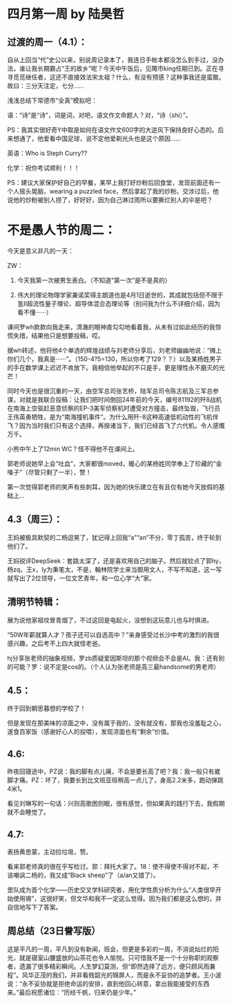 # 四月第一周 by 陆昊哲

## 过渡的周一（4.1）：



自从上回当“代”史公以来，别说周记录本了，我连日手帐本都没怎么到手过，没办法，谁让我长期霸占“王的故乡”呢？今天中午饭后，见陬市king任期已到。正在寻寻觅觅继任者，这还不直接效法宋太祖？什么，有没有预感？这种事我还是蛮敢。故曰：三分天注定，七分……

浅浅总结下常德市“全真”模拟吧：

语：“诗”是“诗”，词是词，对吧，语文作文命题人？对，“诗（shi）”。

PS：我其实很好奇Y中取是如何在语文作文600字的大逆风下保持良好心态的。后来想通了，他爱看中国足球，说不定他爱剃光头也是这个原因……

英语：Who is Steph Curry??

化学：祝你考试顺利！！！

PS：建议大家保护好自己的早餐，某早上我打好炒粉后回食堂，发现前面还有一个人摇头晃脑，wearing a puzzled face，然后拿起了我的炒粉。交涉过后，他说他的炒粉被别人捞了，好好好，因为自己淋过雨所以要撕烂别人的伞是吧？

# 不是愚人节的周二：

今天是意义非凡的一天：

ZW：

1. 今天我第一次被男生表白。（不知道“第一次”是不是真的）

2. 伟大的理论物理学家兼诺奖得主朗道也是4月1日逝世的，其成就包括但不限于氢Ⅱ超流性量子理论、超导体混合态理论等（别问我为什么不详细介绍，因为看不懂······）

 

课间罗wh款款向我走来，清澈的眼神直勾勾地看着我，从未有过如此经历的我惊慌失措，结果他只是想要投稿，哎。

据wh转述，他将他4个单选的辉煌战绩与刘老师分享后，刘老师幽幽地说：“摊上你们几个，我真是······”。（150-4?5=130，所以你考了129？？）以及某杨姓男子的手在数学课上迟迟不肯放下。我相信他举起的不只是手，更是理性永不磨灭的光芒！

同时今天也是很沉重的一天，由空军总司张艺桥，陆军总司令陈志航及三军总参谋，对就是我联合投稿：让我们把时间倒回24年前的今天，编号81192的歼8战机在南海上空驱赶恶意侦察的EP-3美军侦察机时遭受对方撞击，最终坠毁，飞行员王伟英勇牺牲，是为“南海撞机事件”。为什么用歼-8这种高速低机动性的飞机伴飞？因为当时我们只有这个选择，再揆诸当下，我们已经首飞了六代机，令人感慨万千。

 

小熊中午上了12min WC？怪不得他不在课间上。

 

郭老师说她早上会“吐血”，大家都很moved，暖心的某杨姓同学奉上了珍藏的“金嗓子”（尽管只剩了一半），赞！

 

第一次觉得郭老师的笑声有些刺耳，因为她的快乐建立在有且仅有她今天放假的基础上…



## 4.3（周三）：

王妈被极具默契的二杨逗笑了，犹记得上回我“a”“an”不分，零丁孤苦，终于轮到他们了。

 

王妈锐评DeepSeek：套路太深了，还是喜欢用自己的脑子。然后就钦点了郭hy，杨zq，王x，ly为秉笔太，不是，翰林院学士来当御用文人，不写不知道，这一写就写出了2位领导，一位文艺青年，和一位心学“大”家。

 

## 清明节特辑：

展为说他家祖坟冒青烟了，不过这回是电起火，没想到这玩意儿也与时俱进。

 

“50W年薪就算人才？孩子还可以自选高中？”亲身感受过长沙中考的激烈的我很感兴趣，之后考不上四大就怪老爸。

 

hj分享张老师的抽象视频，罗zb质疑爱因斯坦的那个视频会不会是AI。我：还有别的可能？罗：说不定是cos的。（个人认为张老师是高三最handsome的男老师）



## 4.5：

终于回到朝思暮想的学校了！

但是发现在那美味的凉面之中，没有属于我的，没有就没有，那我也没羞耻之心，遂食百家饭（感谢好心人的投喂），发现凉面也有“剩余”价值。



## 4.6:

昨夜回寝途中，PZ说：我的脚有点儿痛，不会是要长高了吧？我：我一般只有崴脚才痛。PZ：坏了，我要长到比文班亚班稍高一点儿了，身高2.2米多，跑动弹跳4米1。

 

看见刘琳写的一句话：兴则高歌困则眠，很有感觉，但如果真的践行下去，我假期就不会睡觉了。



## 4.7:

表扬黄思蒙，主动捡垃圾，赞。

看来郭老师真的很在乎写检讨。郭：拜托大家了。18：使不得使不得对不起，不该嘲讽二杨的，我又成“Black sheep”了（a/an又错了）。

罡队成为首个化学——历史交叉学科研究者，用化学性质分析为什么“人类很早开始使用锡”，这很好笑，但文华和我不一定这么觉得。因为我们都是这么想的，并自信地写下了答案。



## 周总结（23日誊写版）

这是平凡的一周，平凡到没有新闻，班会，但更是多彩的一周，不消说灿烂的阳光，就是寝室山腰盛放的山茶花也令人愉悦。只可惜我不是一个十分称职的观察者，遗漏了很多精彩瞬间。人生梦幻莫测，但“即然选择了远方，便只顾风雨兼程”。风华正茂的我们，并非看贱韶光的锦屏人，而是永不妥协的追梦者。王小波说：“永不妥协就是拒绝命运的安排，直到他回心转意，拿出我能接受的东西来。”最后祝愿诸位：“历经千帆，归来仍是少年。”